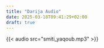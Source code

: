 ```yaml
---
title: "Darija Audio"
date: 2025-03-18T09:41:29+02:00
draft: true
---
```


{{< audio src="smiti_yaqoub.mp3" >}}
